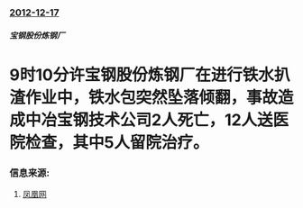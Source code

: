 ### [2012-12-17](/news/2012/12/17/index.md)

##### 宝钢股份炼钢厂
# 9时10分许宝钢股份炼钢厂在进行铁水扒渣作业中，铁水包突然坠落倾翻，事故造成中冶宝钢技术公司2人死亡，12人送医院检查，其中5人留院治疗。




### 信息来源:

1. [凤凰网](http://news.ifeng.com/mainland/detail_2012_12/17/20249169_0.shtml)
